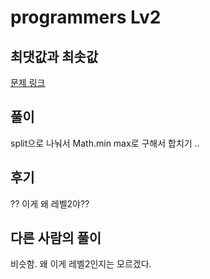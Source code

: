# programmers Lv2

## 최댓값과 최솟값

[문제 링크](https://programmers.co.kr/learn/courses/30/lessons/12939)

## 풀이

split으로 나눠서 Math.min max로 구해서 합치기 ..

## 후기

?? 이게 왜 레벨2야?? 

## 다른 사람의 풀이

비슷함. 왜 이게 레벨2인지는 모르겠다.